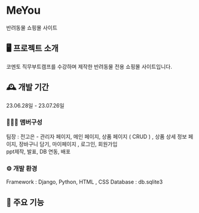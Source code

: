 # MeYou
반려동물 쇼핑몰 사이트

## 🖥️ 프로젝트 소개
코멘토 직무부트캠프를 수강하며 제작한 반려동물 전용 쇼핑몰 사이트입니다. 

## 🕰️ 개발 기간
23.06.28일 - 23.07.26일

### 🧑‍🤝‍🧑 맴버구성
팀장 : 전고은 - 관리자 페이지, 메인 페이지, 상품 페이지 ( CRUD ) , 상품 상세 정보 페이지, 장바구니 담기, 마이페이지 , 로그인, 회원가입  
                ppt제작, 발표, DB 연동, 배포 

### ⚙️ 개발 환경
Framework : Django, Python, HTML , CSS
Database : db.sqlite3


## 📌 주요 기능
